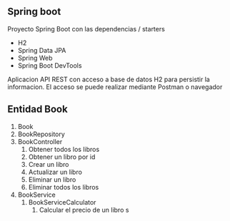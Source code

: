 ## Spring boot 

Proyecto Spring Boot con las dependencias / starters
* H2
* Spring Data JPA
* Spring Web
* Spring Boot DevTools

Aplicacion API REST con acceso a base de datos H2 para persistir la informacion.
El acceso se puede realizar mediante Postman o navegador

## Entidad Book

1. Book
2. BookRepository
3. BookController
    1. Obtener todos los libros
   2. Obtener un libro por id
   3. Crear un libro
   4. Actualizar un libro
   5. Eliminar un libro
   6. Eliminar todos los libros
4. BookService
   1. BookServiceCalculator
      1. Calcular el precio de un libro
s